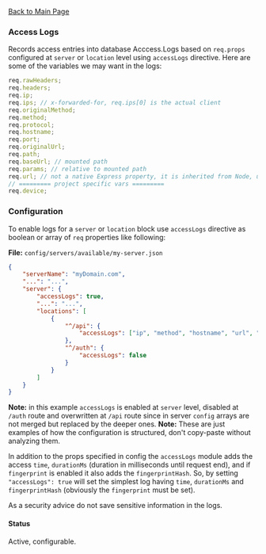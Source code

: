 [Back to Main Page](https://github.com/SorinGFS/express-access-proxy#configuration)

### Access Logs

Records access entries into database Acccess.Logs based on `req.props` configured at `server` or `location` level using `accessLogs` directive.
Here are some of the variables we may want in the logs:

```js
req.rawHeaders;
req.headers;
req.ip;
req.ips; // x-forwarded-for, req.ips[0] is the actual client
req.originalMethod;
req.method;
req.protocol;
req.hostname;
req.port;
req.originalUrl;
req.path;
req.baseUrl; // mounted path
req.params; // relative to mounted path
req.url; // not a native Express property, it is inherited from Node, used in urlRewrite
// ========= project specific vars =========
req.device;
```

### Configuration

To enable logs for a `server` or `location` block use `accessLogs` directive as boolean or array of `req` properties like following:

**File:** `config/servers/available/my-server.json`

```json
{
    "serverName": "myDomain.com",
    "...": "...",
    "server": {
        "accessLogs": true,
        "...": "...",
        "locations": [
            {
                "^/api": {
                    "accessLogs": ["ip", "method", "hostname", "url", "headers"]
                },
                "^/auth": {
                    "accessLogs": false
                }
            }
        ]
    }
}
```

**Note:** in this example `accessLogs` is enabled at `server` level, disabled at `/auth` route and overwritten at `/api` route since in server `config` arrays are not merged but replaced by the deeper ones.
**Note:** These are just examples of how the configuration is structured, don't copy-paste without analyzing them.

In addition to the props specified in config the `accessLogs` module adds the access `time`, `durationMs` (duration in milliseconds until request end), and if `fingerprint` is enabled it also adds the `fingerprintHash`. So, by setting `"accessLogs": true` will set the simplest log having `time`, `durationMs` and `fingerprintHash` (obviously the `fingerprint` must be set).

As a security advice do not save sensitive information in the logs.

#### Status

Active, configurable.
